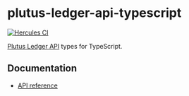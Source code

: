 # plutus-ledger-api-typescript

[![Hercules CI](https://hercules-ci.com/api/v1/site/github/account/mlabs-haskell/project/plutus-ledger-api-typescript/badge)](https://hercules-ci.com/github/mlabs-haskell/plutus-ledger-api-typescript/status)

[Plutus Ledger API](https://github.com/input-output-hk/plutus/blob/1.16.0.0/plutus-ledger-api/src/PlutusLedgerApi/)
types for TypeScript.

## Documentation

- [API reference](https://mlabs-haskell.github.io/plutus-ledger-api-typescript/index.html)
